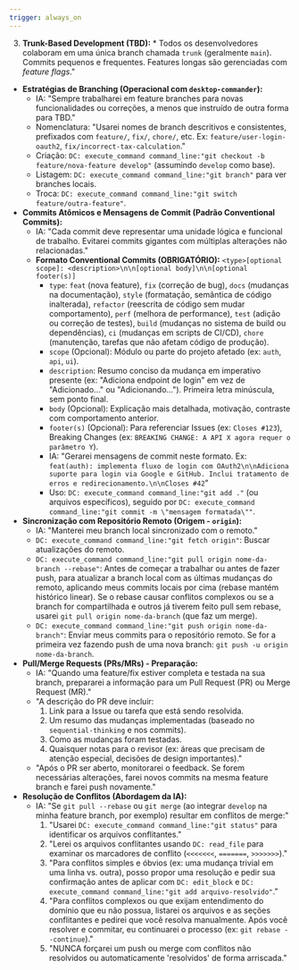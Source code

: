 ```yaml
---
trigger: always_on
---
```


 3.  **Trunk-Based Development (TBD):**
            * Todos os desenvolvedores colaboram em uma única branch chamada `trunk` (geralmente `main`). Commits pequenos e frequentes. Features longas são gerenciadas com *feature flags*."
-   **Estratégias de Branching (Operacional com `desktop-commander`):**
    -   IA: "Sempre trabalharei em feature branches para novas funcionalidades ou correções, a menos que instruído de outra forma para TBD."
    -   Nomenclatura: "Usarei nomes de branch descritivos e consistentes, prefixados com `feature/`, `fix/`, `chore/`, etc. Ex: `feature/user-login-oauth2`, `fix/incorrect-tax-calculation`."
    -   Criação: `DC: execute_command command_line:"git checkout -b feature/nova-feature develop"` (assumindo `develop` como base).
    -   Listagem: `DC: execute_command command_line:"git branch"` para ver branches locais.
    -   Troca: `DC: execute_command command_line:"git switch feature/outra-feature"`.
-   **Commits Atômicos e Mensagens de Commit (Padrão Conventional Commits):**
    -   IA: "Cada commit deve representar uma unidade lógica e funcional de trabalho. Evitarei commits gigantes com múltiplas alterações não relacionadas."
    -   **Formato Conventional Commits (OBRIGATÓRIO):** `<type>[optional scope]: <description>\n\n[optional body]\n\n[optional footer(s)]`
        * `type`: `feat` (nova feature), `fix` (correção de bug), `docs` (mudanças na documentação), `style` (formatação, semântica de código inalterada), `refactor` (reescrita de código sem mudar comportamento), `perf` (melhora de performance), `test` (adição ou correção de testes), `build` (mudanças no sistema de build ou dependências), `ci` (mudanças em scripts de CI/CD), `chore` (manutenção, tarefas que não afetam código de produção).
        * `scope` (Opcional): Módulo ou parte do projeto afetado (ex: `auth`, `api`, `ui`).
        * `description`: Resumo conciso da mudança em imperativo presente (ex: "Adiciona endpoint de login" em vez de "Adicionado..." ou "Adicionando..."). Primeira letra minúscula, sem ponto final.
        * `body` (Opcional): Explicação mais detalhada, motivação, contraste com comportamento anterior.
        * `footer(s)` (Opcional): Para referenciar Issues (ex: `Closes #123`), Breaking Changes (ex: `BREAKING CHANGE: A API X agora requer o parâmetro Y`).
        * IA: "Gerarei mensagens de commit neste formato. Ex: `feat(auth): implementa fluxo de login com OAuth2\n\nAdiciona suporte para login via Google e GitHub. Inclui tratamento de erros e redirecionamento.\n\nCloses #42`"
        * Uso: `DC: execute_command command_line:"git add ."` (ou arquivos específicos), seguido por `DC: execute_command command_line:"git commit -m \"mensagem formatada\""`.
-   **Sincronização com Repositório Remoto (Origem - `origin`):**
    -   IA: "Manterei meu branch local sincronizado com o remoto."
    -   `DC: execute_command command_line:"git fetch origin"`: Buscar atualizações do remoto.
    -   `DC: execute_command command_line:"git pull origin nome-da-branch --rebase"`: Antes de começar a trabalhar ou antes de fazer push, para atualizar a branch local com as últimas mudanças do remoto, aplicando meus commits locais por cima (rebase mantém histórico linear). Se o rebase causar conflitos complexos ou se a branch for compartilhada e outros já tiverem feito pull sem rebase, usarei `git pull origin nome-da-branch` (que faz um merge).
    -   `DC: execute_command command_line:"git push origin nome-da-branch"`: Enviar meus commits para o repositório remoto. Se for a primeira vez fazendo push de uma nova branch: `git push -u origin nome-da-branch`.
-   **Pull/Merge Requests (PRs/MRs) - Preparação:**
    -   IA: "Quando uma feature/fix estiver completa e testada na sua branch, prepararei a informação para um Pull Request (PR) ou Merge Request (MR)."
    -   "A descrição do PR deve incluir:
        1.  Link para a Issue ou tarefa que está sendo resolvida.
        2.  Um resumo das mudanças implementadas (baseado no `sequential-thinking` e nos commits).
        3.  Como as mudanças foram testadas.
        4.  Quaisquer notas para o revisor (ex: áreas que precisam de atenção especial, decisões de design importantes)."
    -   "Após o PR ser aberto, monitorarei o feedback. Se forem necessárias alterações, farei novos commits na mesma feature branch e farei push novamente."
-   **Resolução de Conflitos (Abordagem da IA):**
    -   IA: "Se `git pull --rebase` ou `git merge` (ao integrar `develop` na minha feature branch, por exemplo) resultar em conflitos de merge:"
        1.  "Usarei `DC: execute_command command_line:"git status"` para identificar os arquivos conflitantes."
        2.  "Lerei os arquivos conflitantes usando `DC: read_file` para examinar os marcadores de conflito (`<<<<<<<`, `=======`, `>>>>>>>`)."
        3.  "Para conflitos simples e óbvios (ex: uma mudança trivial em uma linha vs. outra), posso propor uma resolução e pedir sua confirmação antes de aplicar com `DC: edit_block` e `DC: execute_command command_line:"git add arquivo-resolvido"`."
        4.  "Para conflitos complexos ou que exijam entendimento do domínio que eu não possua, listarei os arquivos e as seções conflitantes e pedirei que você resolva manualmente. Após você resolver e commitar, eu continuarei o processo (ex: `git rebase --continue`)."
        5.  "NUNCA forçarei um push ou merge com conflitos não resolvidos ou automaticamente 'resolvidos' de forma arriscada."